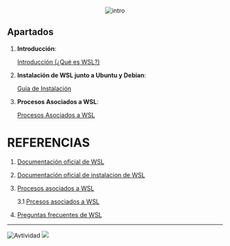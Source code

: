 <p align="center">
   <img src="https://www.developer-tech.com/wp-content/uploads/sites/3/2021/10/windows-subsystem-for-linux-wsl-microsoft.png" alt="intro"/>
</p>

## Apartados

1. **Introducción**:


    [Introducción (¿Qué es WSL?)](introduccion.md)

2. **Instalación de WSL junto a Ubuntu y Debian**:

    [Guía de Instalación](instalacion.md)

3. **Procesos Asociados a WSL**:

    [Procesos Asociados a WSL](procesos.md)

# REFERENCIAS

1. [Documentación oficial de WSL](https://docs.microsoft.com/en-us/windows/wsl/)
2. [Documentación oficial de instalacion de WSL](https://learn.microsoft.com/es-es/windows/wsl/install/)
3. [Procesos asociados a WSL](https://answers.microsoft.com/es-es/windows/forum/all/vmemm-consume-mas-ram-en-windows-11-que-en-windows/26172fd2-935d-4a31-9095-aef2c6b74365)

   3.1 [Prcesos asociados a WSL](https://www.spyshelter.com/exe/microsoft-corp-wslhost-exe/)

4. [Preguntas frecuentes de WSL](https://learn.microsoft.com/es-es/windows/wsl/faq)

---

![Avtividad](https://img.shields.io/badge/Actividad-WSL-blue)
![](https://img.shields.io/badge/Jesús-blue?style=social)
